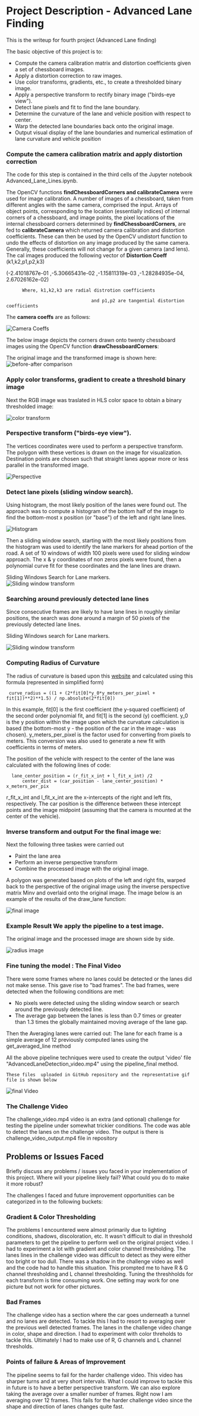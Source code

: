 # Project Description - Advanced Lane Finding
This is the writeup for fourth project (Advanced Lane finding)

The basic objective of this project is to:

- Compute the camera calibration matrix and distortion coefficients given a set of chessboard images.
- Apply a distortion correction to raw images.
- Use color transforms, gradients, etc., to create a thresholded binary image.
- Apply a perspective transform to rectify binary image ("birds-eye view").
- Detect lane pixels and fit to find the lane boundary.
- Determine the curvature of the lane and vehicle position with respect to center.
- Warp the detected lane boundaries back onto the original image.
- Output visual display of the lane boundaries and numerical estimation of lane curvature and vehicle position

### Compute the camera calibration matrix and apply distortion correction

The code for this step is contained in the third cells of the Jupyter notebook Advanced_Lane_Lines.ipynb.

The OpenCV functions **findChessboardCorners and calibrateCamera** were used for image calibration. A number of images of a chessboard, taken from different angles with the same camera, comprised the input. Arrays of object points, corresponding to the location (essentially indices) of internal corners of a chessboard, and image points, the pixel locations of the internal chessboard corners determined by **findChessboardCorners**, are fed to **calibrateCamera** which returned camera calibration and distortion coefficients. These can then be used by the OpenCV undistort function to undo the effects of distortion on any image produced by the same camera. Generally, these coefficients will not change for a given camera (and lens). 
The cal images produced the following vector of **Distortion Coeff** (k1,k2,p1,p2,k3)

(-2.41018767e-01 ,-5.30665431e-02 ,-1.15811319e-03 ,-1.28284935e-04, 2.67026162e-02)
          
          Where, k1,k2,k3 are radial distrotion coefficients
                                    
                                    and p1,p2 are tangential distortion coefficients

The **camera coeffs** are as follows:

![Camera Coeffs](https://github.com/soumende1/AdvancedLaneFinding/blob/master/images/camera%20coeffs.PNG)


The below image depicts the corners drawn onto twenty chessboard images using the OpenCV function **drawChessboardCorners**:

The original image and the transformed image is shown here:
![before-after comparison](/images/undistort_output.png)

### Apply color transforms, gradient to create a threshold binary image

Next the RGB image was traslated in  HLS color space to obtain a binary thresholded image:

![color transform](/images/color_transform.png)

### Perspective transform ("birds-eye view"). 
The vertices coordinates were used to perform a perspective transform. The polygon with these vertices is drawn on the image for visualization. Destination points are chosen such that straight lanes appear more or less parallel in the transformed image.


![Perspective](https://github.com/soumende1/AdvancedLaneFinding/blob/master/images/perspective_transform.png)

### Detect lane pixels (sliding window search). 

Using histogram, the most likely position of the lanes were found out. The approach was to compute a histogram of the bottom half of the image to find the bottom-most x position (or "base") of the left and right lane lines.

![Histogram](https://github.com/soumende1/AdvancedLaneFinding/blob/master/images/histogram.PNG)

Then a sliding window search, starting with the most likely positions from the histogram was used to identify the lane markers for ahead portion of the road. A set of 10 windows of width 100 pixels were used for sliding window approach. The x & y coordinates of non zeros pixels were found, then a polynomial curve fit for these coordinates and the lane lines are drawn.

Sliding Windows Search for Lane markers.  
![Sliding window transform](https://github.com/soumende1/AdvancedLaneFinding/blob/master/images/sliding_window.png)

### Searching around previously detected lane lines 

Since consecutive frames are likely to have lane lines in roughly similar positions, the search was done around a margin of 50 pixels of the previously detected lane lines.

Sliding Windows search for Lane markers. 

![Sliding window transform](https://github.com/soumende1/AdvancedLaneFinding/blob/master/images/sliding_window1.png)

### Computing Radius of Curvature

The radius of curvature is based upon this [website](https://www.intmath.com/applications-differentiation/8-radius-curvature.php) and calculated using this formula (represented in simplified form)

     curve_radius = ((1 + (2*fit[0]*y_0*y_meters_per_pixel + fit[1])**2)**1.5) / np.absolute(2*fit[0])

In this example, fit[0] is the first coefficient (the y-squared coefficient) of the second order polynomial fit, and fit[1] is the second (y) coefficient. y_0 is the y position within the image upon which the curvature calculation is based (the bottom-most y - the position of the car in the image - was chosen). y_meters_per_pixel is the factor used for converting from pixels to meters. This conversion was also used to generate a new fit with coefficients in terms of meters.

The position of the vehicle with respect to the center of the lane was calculated with the following lines of code:

      lane_center_position = (r_fit_x_int + l_fit_x_int) /2
          center_dist = (car_position - lane_center_position) * x_meters_per_pix

r_fit_x_int and l_fit_x_int are the x-intercepts of the right and left fits, respectively. The car position is the difference between these intercept points and the image midpoint (assuming that the camera is mounted at the center of the vehicle).


### Inverse transform and output For the final image we:

Next the following three taskes were carried out
- Paint the lane area
- Perform an inverse perspective transform
- Combine the processed image with the original image.

 A polygon was generated based on plots of the left and right fits, warped back to the perspective of the original image using the inverse perspective matrix Minv and overlaid onto the original image. The image below is an example of the results of the draw_lane function:

![final image](https://github.com/soumende1/AdvancedLaneFinding/blob/master/images/final_image.png)

### Example Result We apply the pipeline to a test image. 
The original image and the processed image are shown side by side.

![radius image](https://github.com/soumende1/AdvancedLaneFinding/blob/master/images/image_radius.png)

### Fine tuning the model : The Final Video


There were some frames where no lanes could be detected or the lanes  did not make sense. This gave rise to "bad frames".
The bad frames, were detected when the following conditions are met:

- No pixels were detected using the sliding window search or search around the previously detected line.
- The average gap between the lanes is less than 0.7 times or greater than 1.3 times the globally maintained moving average of the lane   gap.

Then the Averaging lanes were carried out: The lane for each frame is a simple average of 12 previously computed lanes using the get_averaged_line method


  All the above pipeline techniques were used to create the output 'video' file "AdvancedLaneDetection_video.mp4"  using the 
    pipeline_final method.
    
    These files  uploaded in GitHub repository and the representative gif file is shown below

![final Video](/images/project_video_output.gif)

### The Challenge Video

The challenge_video.mp4 video is an extra (and optional) challenge for testing the pipeline under somewhat trickier conditions. The code was able to detect the lanes on the challenge video. The output is there is challenge_video_output.mp4  file in repository



## Problems or Issues Faced

Briefly discuss any problems / issues you faced in your implementation of this project. Where will your pipeline likely fail? What could you do to make it more robust?

The challenges I faced and future improvement opportunities can be categorized in to the following buckets:

### Gradient & Color Thresholding
The problems I encountered were almost primarily due to lighting conditions, shadows, discoloration, etc. It wasn't difficult to dial in threshold parameters to get the pipeline to perform well on the original project video. I had to experiment a lot with gradient and color channel thresholding. The lanes lines in the challenge video was  difficult to detect as they were either too bright or too dull. There was a shadow in the challenge video as well and the code had to handle this situation.  This prompted me to have R & G channel thresholding and L channel thresholding. Tuning the threshholds for each transform is time consuming work. One setting may work for one picture but not work for other pictures. 

### Bad Frames
The challenge video has a section where the car goes underneath a tunnel and no lanes are detected. To tackle this I had to resort to averaging over the previous well detected frames. The lanes in the challenge video change in color, shape and direction. I had to experiment with color threholds to tackle this. Ultimately I had to make use of R, G channels and L channel thresholds.

### Points of failure & Areas of Improvement
The pipeline seems to fail for the harder challenge video. This video has sharper turns and at very short intervals. What I could improve to tackle this in future is to have a better perspective transform. We can also explore taking the average over a smaller number of frames. Right now I am averaging over 12 frames. This fails for the harder challenge video since the shape and direction of lanes changes quite fast.




